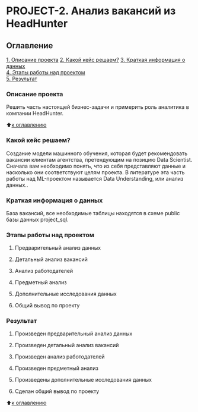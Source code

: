# PROJECT-2. Анализ вакансий из HeadHunter

## Оглавление  
[1. Описание проекта](https://github.com/Jopel003/My_homework/blob/main/3.%20PROJECT-2_(SQL)/README.md#Описание-проекта) 
[2. Какой кейс решаем?](https://github.com/Naiteiroo/Project_2/README.md#Какой-кейс-решаем)
[3. Краткая информация о данных](https://github.com/Naiteiroo/Project_2/README.md#Краткая-информация-о-данных)   
[4. Этапы работы над проектом](https://github.com/Naiteiroo/Project_2/README.md#Этапы-работы-над-проектом)  
[5. Результат](https://github.com/Naiteiroo/Project_2/README.md#Результат)    

### Описание проекта    
Решить часть настоящей бизнес-задачи и примерить роль аналитика в компании HeadHunter.

:arrow_up:[к оглавлению](https://github.com/Naiteiroo/Project_2/README.md#Оглавление)

### Какой кейс решаем? 
Создание модели машинного обучения, которая будет рекомендовать вакансии клиентам агентства, претендующим на позицию Data Scientist. Сначала вам необходимо понять, что из себя представляют данные и насколько они соответствуют целям проекта. В литературе эта часть работы над ML-проектом называется Data Understanding, или анализ данных..

### Краткая информация о данных
База вакансий, все необходимые таблицы находятся в схеме public базы данных project_sql.

### Этапы работы над проектом
1. Предварительный анализ данных

2. Детальный анализ вакансий

3. Анализ работодателей

4. Предметный анализ

5. Дополнительные исследования данных

6. Общий вывод по проекту
  
### Результат
1. Произведен предварительный анализ данных

2. Произведен детальный анализ вакансий

3. Произведен анализ работодателей

4. Произведен предметный анализ

5. Произведены дополнительные исследования данных

6. Сделан общий вывод по проекту

:arrow_up:[к оглавлению](https://github.com/Naiteiroo/Project_2/README.md#Оглавление)
